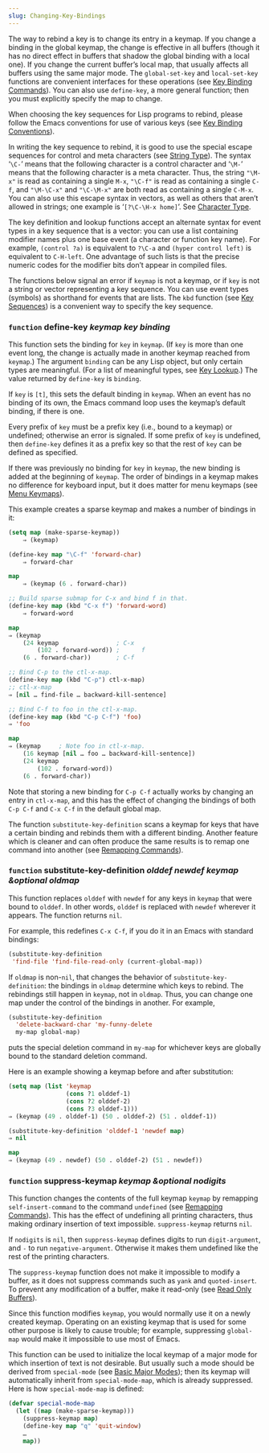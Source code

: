 ```yaml
---
slug: Changing-Key-Bindings
---
```


The way to rebind a key is to change its entry in a keymap. If you change a binding in the global keymap, the change is effective in all buffers (though it has no direct effect in buffers that shadow the global binding with a local one). If you change the current buffer’s local map, that usually affects all buffers using the same major mode. The `global-set-key` and `local-set-key` functions are convenient interfaces for these operations (see [Key Binding Commands](/docs/elisp/Key-Binding-Commands)). You can also use `define-key`, a more general function; then you must explicitly specify the map to change.

When choosing the key sequences for Lisp programs to rebind, please follow the Emacs conventions for use of various keys (see [Key Binding Conventions](/docs/elisp/Key-Binding-Conventions)).

In writing the key sequence to rebind, it is good to use the special escape sequences for control and meta characters (see [String Type](/docs/elisp/String-Type)). The syntax ‘`\C-`’ means that the following character is a control character and ‘`\M-`’ means that the following character is a meta character. Thus, the string `"\M-x"` is read as containing a single `M-x`, `"\C-f"` is read as containing a single `C-f`, and `"\M-\C-x"` and `"\C-\M-x"` are both read as containing a single `C-M-x`. You can also use this escape syntax in vectors, as well as others that aren’t allowed in strings; one example is ‘`[?\C-\H-x home]`’. See [Character Type](/docs/elisp/Character-Type).

The key definition and lookup functions accept an alternate syntax for event types in a key sequence that is a vector: you can use a list containing modifier names plus one base event (a character or function key name). For example, `(control ?a)` is equivalent to `?\C-a` and `(hyper control left)` is equivalent to `C-H-left`. One advantage of such lists is that the precise numeric codes for the modifier bits don’t appear in compiled files.

The functions below signal an error if `keymap` is not a keymap, or if `key` is not a string or vector representing a key sequence. You can use event types (symbols) as shorthand for events that are lists. The `kbd` function (see [Key Sequences](/docs/elisp/Key-Sequences)) is a convenient way to specify the key sequence.

### <span className="tag function">`function`</span> **define-key** *keymap key binding*

This function sets the binding for `key` in `keymap`. (If `key` is more than one event long, the change is actually made in another keymap reached from `keymap`.) The argument `binding` can be any Lisp object, but only certain types are meaningful. (For a list of meaningful types, see [Key Lookup](/docs/elisp/Key-Lookup).) The value returned by `define-key` is `binding`.

If `key` is `[t]`, this sets the default binding in `keymap`. When an event has no binding of its own, the Emacs command loop uses the keymap’s default binding, if there is one.

Every prefix of `key` must be a prefix key (i.e., bound to a keymap) or undefined; otherwise an error is signaled. If some prefix of `key` is undefined, then `define-key` defines it as a prefix key so that the rest of `key` can be defined as specified.

If there was previously no binding for `key` in `keymap`, the new binding is added at the beginning of `keymap`. The order of bindings in a keymap makes no difference for keyboard input, but it does matter for menu keymaps (see [Menu Keymaps](/docs/elisp/Menu-Keymaps)).

This example creates a sparse keymap and makes a number of bindings in it:

```lisp
(setq map (make-sparse-keymap))
    ⇒ (keymap)
```

```lisp
(define-key map "\C-f" 'forward-char)
    ⇒ forward-char
```

```lisp
map
    ⇒ (keymap (6 . forward-char))
```



```lisp
;; Build sparse submap for C-x and bind f in that.
(define-key map (kbd "C-x f") 'forward-word)
    ⇒ forward-word
```

```lisp
map
⇒ (keymap
    (24 keymap                ; C-x
        (102 . forward-word)) ;      f
    (6 . forward-char))       ; C-f
```



```lisp
;; Bind C-p to the ctl-x-map.
(define-key map (kbd "C-p") ctl-x-map)
;; ctl-x-map
⇒ [nil … find-file … backward-kill-sentence]
```



```lisp
;; Bind C-f to foo in the ctl-x-map.
(define-key map (kbd "C-p C-f") 'foo)
⇒ 'foo
```

```lisp
map
⇒ (keymap     ; Note foo in ctl-x-map.
    (16 keymap [nil … foo … backward-kill-sentence])
    (24 keymap
        (102 . forward-word))
    (6 . forward-char))
```

Note that storing a new binding for `C-p C-f` actually works by changing an entry in `ctl-x-map`, and this has the effect of changing the bindings of both `C-p C-f` and `C-x C-f` in the default global map.

The function `substitute-key-definition` scans a keymap for keys that have a certain binding and rebinds them with a different binding. Another feature which is cleaner and can often produce the same results is to remap one command into another (see [Remapping Commands](/docs/elisp/Remapping-Commands)).

### <span className="tag function">`function`</span> **substitute-key-definition** *olddef newdef keymap \&optional oldmap*

This function replaces `olddef` with `newdef` for any keys in `keymap` that were bound to `olddef`. In other words, `olddef` is replaced with `newdef` wherever it appears. The function returns `nil`.

For example, this redefines `C-x C-f`, if you do it in an Emacs with standard bindings:

```lisp
(substitute-key-definition
 'find-file 'find-file-read-only (current-global-map))
```

If `oldmap` is non-`nil`, that changes the behavior of `substitute-key-definition`: the bindings in `oldmap` determine which keys to rebind. The rebindings still happen in `keymap`, not in `oldmap`. Thus, you can change one map under the control of the bindings in another. For example,

```lisp
(substitute-key-definition
  'delete-backward-char 'my-funny-delete
  my-map global-map)
```

puts the special deletion command in `my-map` for whichever keys are globally bound to the standard deletion command.

Here is an example showing a keymap before and after substitution:

```lisp
(setq map (list 'keymap
                (cons ?1 olddef-1)
                (cons ?2 olddef-2)
                (cons ?3 olddef-1)))
⇒ (keymap (49 . olddef-1) (50 . olddef-2) (51 . olddef-1))
```



```lisp
(substitute-key-definition 'olddef-1 'newdef map)
⇒ nil
```

```lisp
map
⇒ (keymap (49 . newdef) (50 . olddef-2) (51 . newdef))
```

### <span className="tag function">`function`</span> **suppress-keymap** *keymap \&optional nodigits*

This function changes the contents of the full keymap `keymap` by remapping `self-insert-command` to the command `undefined` (see [Remapping Commands](/docs/elisp/Remapping-Commands)). This has the effect of undefining all printing characters, thus making ordinary insertion of text impossible. `suppress-keymap` returns `nil`.

If `nodigits` is `nil`, then `suppress-keymap` defines digits to run `digit-argument`, and `-` to run `negative-argument`. Otherwise it makes them undefined like the rest of the printing characters.

The `suppress-keymap` function does not make it impossible to modify a buffer, as it does not suppress commands such as `yank` and `quoted-insert`. To prevent any modification of a buffer, make it read-only (see [Read Only Buffers](/docs/elisp/Read-Only-Buffers)).

Since this function modifies `keymap`, you would normally use it on a newly created keymap. Operating on an existing keymap that is used for some other purpose is likely to cause trouble; for example, suppressing `global-map` would make it impossible to use most of Emacs.

This function can be used to initialize the local keymap of a major mode for which insertion of text is not desirable. But usually such a mode should be derived from `special-mode` (see [Basic Major Modes](/docs/elisp/Basic-Major-Modes)); then its keymap will automatically inherit from `special-mode-map`, which is already suppressed. Here is how `special-mode-map` is defined:

```lisp
(defvar special-mode-map
  (let ((map (make-sparse-keymap)))
    (suppress-keymap map)
    (define-key map "q" 'quit-window)
    …
    map))
```
